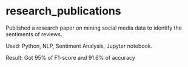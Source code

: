 # research_publications

Published a research paper on mining social media data to identify the sentiments of reviews.

Used: Python, NLP, Sentiment Analysis, Jupyter notebook.

Result: Got 95% of F1-score and 91.6% of accuracy

